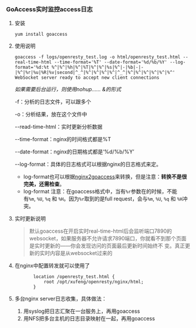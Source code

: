 ### GoAccess实时监控access日志

1. 安装

   `yum install goaccess`

2. 使用说明

   ```shell
   goaccess -f logs/openresty_test.log -o html/openresty_test.html --real-time-html --time-format='%T' --date-format='%d/%b/%Y' --log-format='%d:%t %^|%^|%h|%^|%T|%^|%^|%s|%^|-|%b|-|-|%^|%r|%u|%R|%v|second|^_^|%^|%^|%^|%^|^_^|%^|%^|%^|%^|%^|%^'
   WebSocket server ready to accept new client connections
   ```

   *如果需要后台运行，则使用nohup...... &的形式*

   -f：分析的日志文件，可以跟多个

   -o：分析结果，放在这个文件中

   --read-time-html：实时更新分析数据

   --time-format：nginx的时间格式都是%T

   --date-format：nginx的日期格式都是‘%d/%b/%Y’

   --log-format：具体的日志格式可以根据nginx的日志格式来定。

   - log-format也可以根据[nginx2goaccess](https://github.com/Feng-Xu/nginx2goaccess)来转换，但是注意：**转换不是很完美，还需检查**。
   - log-format 注意：在goaccess格式中，当有`%r`参数在的时候，不能有`%m`, `%U`, `%q` 和 `%H`。因为`%r`取到的是full request，会与`%m`, `%U`, `%q` 和 `%H`冲突。

3. 实时更新说明

   > 默认goaccess在开启实时real-time-html后会监听端口7890的websocket，如果服务器不允许请求7890端口，你就看不到那个页面是实时更新的——你会发现访问的页面最后更新时间始终不	变。真正更新的实时内容是从websocket过来的 

4. 在nginx中配置转发就可以使用了

   ```shell
          location /openresty_test.html {
              root /opt/xufeng/openresty/nginx/html;
          }
   ```

5. 多台nginx server日志收集，具体做法：

   1. 用syslog把日志汇聚在一台服务上，再用goaccess
   2. 用NFS把多台主机的日志目录映射在一起，再用goaccess
